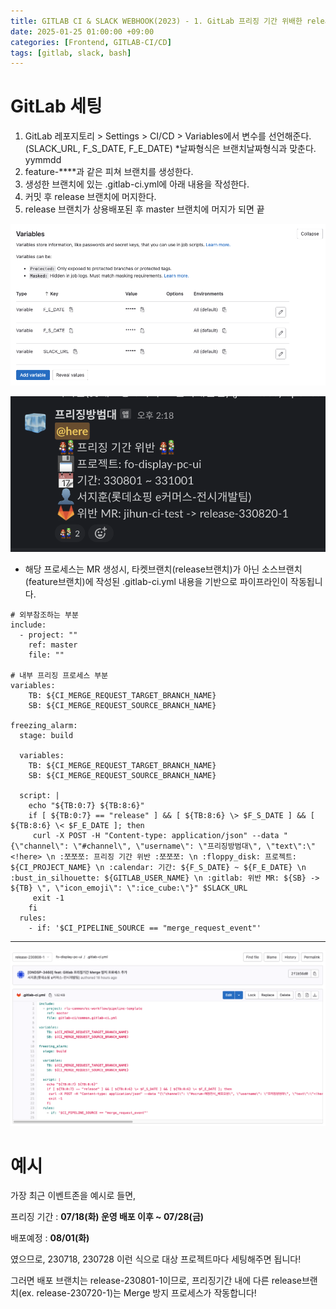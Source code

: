 ```yaml
---
title: GITLAB CI & SLACK WEBHOOK(2023) - 1. GitLab 프리징 기간 위배한 release 브랜치 Merge 방지 프로세스
date: 2025-01-25 01:00:00 +09:00
categories: [Frontend, GITLAB-CI/CD]
tags: [gitlab, slack, bash]
---
```


# GitLab 세팅

1. GitLab 레포지토리 > Settings > CI/CD > Variables에서 변수를 선언해준다.(SLACK_URL, F_S_DATE, F_E_DATE) *날짜형식은 브랜치날짜형식과 맞춘다. yymmdd
2. feature-****과 같은 피쳐 브랜치를 생성한다.
3. 생성한 브랜치에 있는 .gitlab-ci.yml에 아래 내용을 작성한다.
4. 커밋 후 release 브랜치에 머지한다.
5. release 브랜치가 상용배포된 후 master 브랜치에 머지가 되면 끝

![image.png](/assets/img/2025-01-25/2025-01-25-GITLAB_CI_1_1.png)

![image.png](/assets/img/2025-01-25/2025-01-25-GITLAB_CI_1_2.png)

- 해당 프로세스는 MR 생성시, 타켓브랜치(release브랜치)가 아닌 소스브랜치(feature브랜치)에 작성된 .gitlab-ci.yml 내용을 기반으로 파이프라인이 작동됩니다.

```
# 외부참조하는 부분
include:
  - project: ""
    ref: master
    file: ""

# 내부 프리징 프로세스 부분
variables:
    TB: ${CI_MERGE_REQUEST_TARGET_BRANCH_NAME}
    SB: ${CI_MERGE_REQUEST_SOURCE_BRANCH_NAME}

freezing_alarm:
  stage: build

  variables:
    TB: ${CI_MERGE_REQUEST_TARGET_BRANCH_NAME}
    SB: ${CI_MERGE_REQUEST_SOURCE_BRANCH_NAME}

  script: |
    echo "${TB:0:7} ${TB:8:6}"
    if [ ${TB:0:7} == "release" ] && [ ${TB:8:6} \> $F_S_DATE ] && [ ${TB:8:6} \< $F_E_DATE ]; then
     curl -X POST -H "Content-type: application/json" --data "{\"channel\": \"#channel\", \"username\": \"프리징방범대\", \"text\":\"<!here> \n :쪼쪼쪼: 프리징 기간 위반 :쪼쪼쪼: \n :floppy_disk: 프로젝트: ${CI_PROJECT_NAME} \n :calendar: 기간: ${F_S_DATE} ~ ${F_E_DATE} \n :bust_in_silhouette: ${GITLAB_USER_NAME} \n :gitlab: 위반 MR: ${SB} -> ${TB} \", \"icon_emoji\": \":ice_cube:\"}" $SLACK_URL
     exit -1
    fi
  rules:
    - if: '$CI_PIPELINE_SOURCE == "merge_request_event"'

```

---

![image.png](/assets/img/2025-01-25/2025-01-25-GITLAB_CI_1_3.png)

# 예시

가장 최근 이벤트존을 예시로 들면,

프리징 기간 : **07/18(화) 운영 배포 이후 ~ 07/28(금)**

배포예정 : **08/01(화)**

였으므로, 230718, 230728 이런 식으로 대상 프로젝트마다 세팅해주면 됩니다!

그러면 배포 브랜치는 release-230801-1이므로, 프리징기간 내에 다른 release브랜치(ex. release-230720-1)는 Merge 방지 프로세스가 작동합니다!